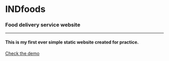 # INDfoods
### Food delivery service website
---
#### This is my first ever simple static website created for practice.

[Check the demo](https://anas-s-shaikh.github.io/indfoods1)
